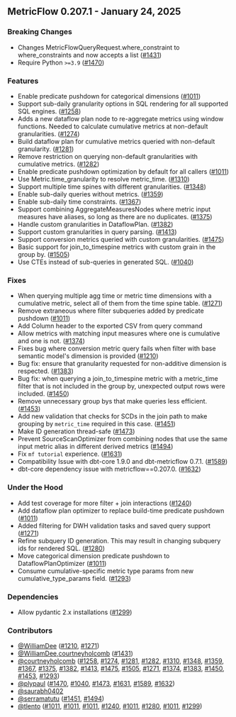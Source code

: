 ## MetricFlow 0.207.1 - January 24, 2025

### Breaking Changes

- Changes MetricFlowQueryRequest.where_constraint to where_constraints and now accepts a list ([#1431](https://github.com/dbt-labs/metricflow/issues/1431))
- Require Python `>=3.9` ([#1470](https://github.com/dbt-labs/metricflow/issues/1470))

### Features

- Enable predicate pushdown for categorical dimensions ([#1011](https://github.com/dbt-labs/metricflow/issues/1011))
- Support sub-daily granularity options in SQL rendering for all supported SQL engines. ([#1258](https://github.com/dbt-labs/metricflow/issues/1258))
- Adds a new dataflow plan node to re-aggregate metrics using window functions. Needed to calculate cumulative metrics at non-default granularities. ([#1274](https://github.com/dbt-labs/metricflow/issues/1274))
- Build dataflow plan for cumulative metrics queried with non-default granularity. ([#1281](https://github.com/dbt-labs/metricflow/issues/1281))
- Remove restriction on querying non-default granularities with cumulative metrics. ([#1282](https://github.com/dbt-labs/metricflow/issues/1282))
- Enable predicate pushdown optimization by default for all callers ([#1011](https://github.com/dbt-labs/metricflow/issues/1011))
- Use Metric.time_granularity to resolve metric_time. ([#1310](https://github.com/dbt-labs/metricflow/issues/1310))
- Support multiple time spines with different granularities. ([#1348](https://github.com/dbt-labs/metricflow/issues/1348))
- Enable sub-daily queries without metrics. ([#1359](https://github.com/dbt-labs/metricflow/issues/1359))
- Enable sub-daily time constraints. ([#1367](https://github.com/dbt-labs/metricflow/issues/1367))
- Support combining AggregateMeasuresNodes where metric input measures have aliases, so long as there are no duplicates. ([#1375](https://github.com/dbt-labs/metricflow/issues/1375))
- Handle custom granularities in DataflowPlan. ([#1382](https://github.com/dbt-labs/metricflow/issues/1382))
- Support custom granularities in query parsing. ([#1413](https://github.com/dbt-labs/metricflow/issues/1413))
- Support conversion metrics queried with custom granularities. ([#1475](https://github.com/dbt-labs/metricflow/issues/1475))
- Basic support for join_to_timespine metrics with custom grain in the group by. ([#1505](https://github.com/dbt-labs/metricflow/issues/1505))
- Use CTEs instead of sub-queries in generated SQL. ([#1040](https://github.com/dbt-labs/metricflow/issues/1040))

### Fixes

- When querying multiple agg time or metric time dimensions with a cumulative metric, select all of them from the time spine table. ([#1271](https://github.com/dbt-labs/metricflow/issues/1271))
- Remove extraneous where filter subqueries added by predicate pushdown ([#1011](https://github.com/dbt-labs/metricflow/issues/1011))
- Add Column header to the exported CSV from query command
- Allow metrics with matching input measures where one is cumulative and one is not. ([#1374](https://github.com/dbt-labs/metricflow/issues/1374))
- Fixes bug where conversion metric query fails when filter with base semantic model's dimension is provided ([#1210](https://github.com/dbt-labs/metricflow/issues/1210))
- Bug fix: ensure that granularity requested for non-additive dimension is respected. ([#1383](https://github.com/dbt-labs/metricflow/issues/1383))
- Bug fix: when querying a join_to_timespine metric with a metric_time filter that is not included in the group by, unexpected output rows were included. ([#1450](https://github.com/dbt-labs/metricflow/issues/1450))
- Remove unnecessary group bys that make queries less efficient. ([#1453](https://github.com/dbt-labs/metricflow/issues/1453))
- Add new validation that checks for SCDs in the join path to make grouping by `metric_time` required in this case. ([#1451](https://github.com/dbt-labs/metricflow/issues/1451))
- Make ID generation thread-safe ([#1473](https://github.com/dbt-labs/metricflow/issues/1473))
- Prevent SourceScanOptimizer from combining nodes that use the same input metric alias in different derived metrics ([#1494](https://github.com/dbt-labs/metricflow/issues/1494))
- Fix `mf tutorial` experience. ([#1631](https://github.com/dbt-labs/metricflow/issues/1631))
- Compatibility Issue with dbt-core 1.9.0 and dbt-metricflow 0.7.1. ([#1589](https://github.com/dbt-labs/metricflow/issues/1589))
- dbt-core dependency issue with metricflow==0.207.0. ([#1632](https://github.com/dbt-labs/metricflow/issues/1632))

### Under the Hood

- Add test coverage for more filter + join interactions ([#1240](https://github.com/dbt-labs/metricflow/issues/1240))
- Add dataflow plan optimizer to replace build-time predicate pushdown ([#1011](https://github.com/dbt-labs/metricflow/issues/1011))
- Added filtering for DWH validation tasks and saved query support ([#1271](https://github.com/dbt-labs/metricflow/issues/1271))
- Refine subquery ID generation. This may result in changing subquery ids for rendered SQL. ([#1280](https://github.com/dbt-labs/metricflow/issues/1280))
- Move categorical dimension predicate pushdown to DataflowPlanOptimizer ([#1011](https://github.com/dbt-labs/metricflow/issues/1011))
- Consume cumulative-specific metric type params from new cumulative_type_params field. ([#1293](https://github.com/dbt-labs/metricflow/issues/1293))

### Dependencies

- Allow pydantic 2.x installations ([#1299](https://github.com/dbt-labs/metricflow/issues/1299))

### Contributors
- [@WilliamDee](https://github.com/WilliamDee) ([#1210](https://github.com/dbt-labs/metricflow/issues/1210), [#1271](https://github.com/dbt-labs/metricflow/issues/1271))
- [@WilliamDee,courtneyholcomb](https://github.com/WilliamDee,courtneyholcomb) ([#1431](https://github.com/dbt-labs/metricflow/issues/1431))
- [@courtneyholcomb](https://github.com/courtneyholcomb) ([#1258](https://github.com/dbt-labs/metricflow/issues/1258), [#1274](https://github.com/dbt-labs/metricflow/issues/1274), [#1281](https://github.com/dbt-labs/metricflow/issues/1281), [#1282](https://github.com/dbt-labs/metricflow/issues/1282), [#1310](https://github.com/dbt-labs/metricflow/issues/1310), [#1348](https://github.com/dbt-labs/metricflow/issues/1348), [#1359](https://github.com/dbt-labs/metricflow/issues/1359), [#1367](https://github.com/dbt-labs/metricflow/issues/1367), [#1375](https://github.com/dbt-labs/metricflow/issues/1375), [#1382](https://github.com/dbt-labs/metricflow/issues/1382), [#1413](https://github.com/dbt-labs/metricflow/issues/1413), [#1475](https://github.com/dbt-labs/metricflow/issues/1475), [#1505](https://github.com/dbt-labs/metricflow/issues/1505), [#1271](https://github.com/dbt-labs/metricflow/issues/1271), [#1374](https://github.com/dbt-labs/metricflow/issues/1374), [#1383](https://github.com/dbt-labs/metricflow/issues/1383), [#1450](https://github.com/dbt-labs/metricflow/issues/1450), [#1453](https://github.com/dbt-labs/metricflow/issues/1453), [#1293](https://github.com/dbt-labs/metricflow/issues/1293))
- [@plypaul](https://github.com/plypaul) ([#1470](https://github.com/dbt-labs/metricflow/issues/1470), [#1040](https://github.com/dbt-labs/metricflow/issues/1040), [#1473](https://github.com/dbt-labs/metricflow/issues/1473), [#1631](https://github.com/dbt-labs/metricflow/issues/1631), [#1589](https://github.com/dbt-labs/metricflow/issues/1589), [#1632](https://github.com/dbt-labs/metricflow/issues/1632))
- [@saurabh0402](https://github.com/saurabh0402)
- [@serramatutu](https://github.com/serramatutu) ([#1451](https://github.com/dbt-labs/metricflow/issues/1451), [#1494](https://github.com/dbt-labs/metricflow/issues/1494))
- [@tlento](https://github.com/tlento) ([#1011](https://github.com/dbt-labs/metricflow/issues/1011), [#1011](https://github.com/dbt-labs/metricflow/issues/1011), [#1011](https://github.com/dbt-labs/metricflow/issues/1011), [#1240](https://github.com/dbt-labs/metricflow/issues/1240), [#1011](https://github.com/dbt-labs/metricflow/issues/1011), [#1280](https://github.com/dbt-labs/metricflow/issues/1280), [#1011](https://github.com/dbt-labs/metricflow/issues/1011), [#1299](https://github.com/dbt-labs/metricflow/issues/1299))
